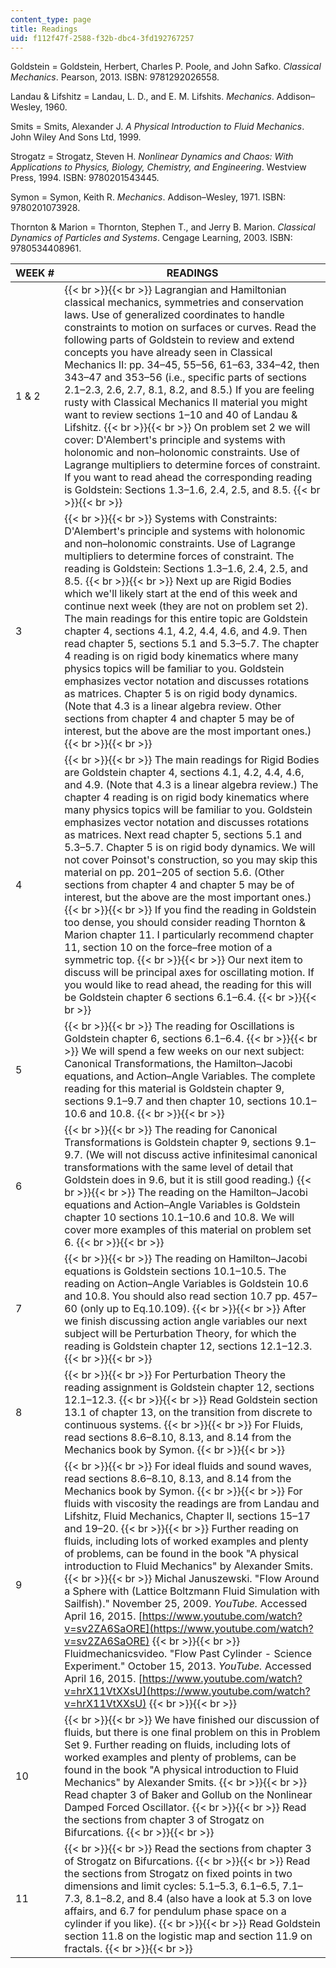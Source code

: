 ```yaml
---
content_type: page
title: Readings
uid: f112f47f-2588-f32b-dbc4-3fd192767257
---
```


Goldstein = Goldstein, Herbert, Charles P. Poole, and John Safko. _Classical Mechanics_. Pearson, 2013. ISBN: 9781292026558.

Landau & Lifshitz = Landau, L. D., and E. M. Lifshits. _Mechanics_. Addison–Wesley, 1960.

Smits = Smits, Alexander J. _A Physical Introduction to Fluid Mechanics_. John Wiley And Sons Ltd, 1999.

Strogatz = Strogatz, Steven H. _Nonlinear Dynamics and Chaos: With Applications to Physics, Biology, Chemistry, and Engineering_. Westview Press, 1994. ISBN: 9780201543445.

Symon = Symon, Keith R. _Mechanics_. Addison–Wesley, 1971. ISBN: 9780201073928.

Thornton & Marion = Thornton, Stephen T., and Jerry B. Marion. _Classical Dynamics of Particles and Systems_. Cengage Learning, 2003. ISBN: 9780534408961.

| WEEK # | READINGS |
| --- | --- |
| 1 & 2 |  {{< br >}}{{< br >}} Lagrangian and Hamiltonian classical mechanics, symmetries and conservation laws. Use of generalized coordinates to handle constraints to motion on surfaces or curves. Read the following parts of Goldstein to review and extend concepts you have already seen in Classical Mechanics II: pp. 34–45, 55–56, 61–63, 334–42, then 343–47 and 353–56 (i.e., specific parts of sections 2.1–2.3, 2.6, 2.7, 8.1, 8.2, and 8.5.) If you are feeling rusty with Classical Mechanics II material you might want to review sections 1–10 and 40 of Landau & Lifshitz. {{< br >}}{{< br >}} On problem set 2 we will cover: D'Alembert's principle and systems with holonomic and non–holonomic constraints. Use of Lagrange multipliers to determine forces of constraint. If you want to read ahead the corresponding reading is Goldstein: Sections 1.3–1.6, 2.4, 2.5, and 8.5. {{< br >}}{{< br >}}  |
| 3 |  {{< br >}}{{< br >}} Systems with Constraints: D'Alembert's principle and systems with holonomic and non–holonomic constraints. Use of Lagrange multipliers to determine forces of constraint. The reading is Goldstein: Sections 1.3–1.6, 2.4, 2.5, and 8.5. {{< br >}}{{< br >}} Next up are Rigid Bodies which we'll likely start at the end of this week and continue next week (they are not on problem set 2). The main readings for this entire topic are Goldstein chapter 4, sections 4.1, 4.2, 4.4, 4.6, and 4.9. Then read chapter 5, sections 5.1 and 5.3–5.7. The chapter 4 reading is on rigid body kinematics where many physics topics will be familiar to you. Goldstein emphasizes vector notation and discusses rotations as matrices. Chapter 5 is on rigid body dynamics. (Note that 4.3 is a linear algebra review. Other sections from chapter 4 and chapter 5 may be of interest, but the above are the most important ones.) {{< br >}}{{< br >}}  |
| 4 |  {{< br >}}{{< br >}} The main readings for Rigid Bodies are Goldstein chapter 4, sections 4.1, 4.2, 4.4, 4.6, and 4.9. (Note that 4.3 is a linear algebra review.) The chapter 4 reading is on rigid body kinematics where many physics topics will be familiar to you. Goldstein emphasizes vector notation and discusses rotations as matrices. Next read chapter 5, sections 5.1 and 5.3–5.7. Chapter 5 is on rigid body dynamics. We will not cover Poinsot's construction, so you may skip this material on pp. 201–205 of section 5.6. (Other sections from chapter 4 and chapter 5 may be of interest, but the above are the most important ones.) {{< br >}}{{< br >}} If you find the reading in Goldstein too dense, you should consider reading Thornton & Marion chapter 11. I particularly recommend chapter 11, section 10 on the force–free motion of a symmetric top. {{< br >}}{{< br >}} Our next item to discuss will be principal axes for oscillating motion. If you would like to read ahead, the reading for this will be Goldstein chapter 6 sections 6.1–6.4. {{< br >}}{{< br >}}  |
| 5 |  {{< br >}}{{< br >}} The reading for Oscillations is Goldstein chapter 6, sections 6.1–6.4. {{< br >}}{{< br >}} We will spend a few weeks on our next subject: Canonical Transformations, the Hamilton–Jacobi equations, and Action–Angle Variables. The complete reading for this material is Goldstein chapter 9, sections 9.1–9.7 and then chapter 10, sections 10.1–10.6 and 10.8. {{< br >}}{{< br >}}  |
| 6 |  {{< br >}}{{< br >}} The reading for Canonical Transformations is Goldstein chapter 9, sections 9.1–9.7. (We will not discuss active infinitesimal canonical transformations with the same level of detail that Goldstein does in 9.6, but it is still good reading.) {{< br >}}{{< br >}} The reading on the Hamilton–Jacobi equations and Action–Angle Variables is Goldstein chapter 10 sections 10.1–10.6 and 10.8. We will cover more examples of this material on problem set 6. {{< br >}}{{< br >}}  |
| 7 |  {{< br >}}{{< br >}} The reading on Hamilton–Jacobi equations is Goldstein sections 10.1–10.5. The reading on Action–Angle Variables is Goldstein 10.6 and 10.8. You should also read section 10.7 pp. 457–60 (only up to Eq.10.109). {{< br >}}{{< br >}} After we finish discussing action angle variables our next subject will be Perturbation Theory, for which the reading is Goldstein chapter 12, sections 12.1–12.3. {{< br >}}{{< br >}}  |
| 8 |  {{< br >}}{{< br >}} For Perturbation Theory the reading assignment is Goldstein chapter 12, sections 12.1–12.3. {{< br >}}{{< br >}} Read Goldstein section 13.1 of chapter 13, on the transition from discrete to continuous systems. {{< br >}}{{< br >}} For Fluids, read sections 8.6–8.10, 8.13, and 8.14 from the Mechanics book by Symon. {{< br >}}{{< br >}}  |
| 9 |  {{< br >}}{{< br >}} For ideal fluids and sound waves, read sections 8.6–8.10, 8.13, and 8.14 from the Mechanics book by Symon. {{< br >}}{{< br >}} For fluids with viscosity the readings are from Landau and Lifshitz, Fluid Mechanics, Chapter II, sections 15–17 and 19–20. {{< br >}}{{< br >}} Further reading on fluids, including lots of worked examples and plenty of problems, can be found in the book "A physical introduction to Fluid Mechanics" by Alexander Smits. {{< br >}}{{< br >}} Michal Januszewski. "Flow Around a Sphere with (Lattice Boltzmann Fluid Simulation with Sailfish)." November 25, 2009. _YouTube._ Accessed April 16, 2015. [https://www.youtube.com/watch?v=sv2ZA6SaORE](https://www.youtube.com/watch?v=sv2ZA6SaORE) {{< br >}}{{< br >}} Fluidmechanicsvideo. "Flow Past Cylinder - Science Experiment." October 15, 2013. _YouTube._ Accessed April 16, 2015. [https://www.youtube.com/watch?v=hrX11VtXXsU](https://www.youtube.com/watch?v=hrX11VtXXsU) {{< br >}}{{< br >}}  |
| 10 |  {{< br >}}{{< br >}} We have finished our discussion of fluids, but there is one final problem on this in Problem Set 9. Further reading on fluids, including lots of worked examples and plenty of problems, can be found in the book "A physical introduction to Fluid Mechanics" by Alexander Smits. {{< br >}}{{< br >}} Read chapter 3 of Baker and Gollub on the Nonlinear Damped Forced Oscillator. {{< br >}}{{< br >}} Read the sections from chapter 3 of Strogatz on Bifurcations. {{< br >}}{{< br >}}  |
| 11 |  {{< br >}}{{< br >}} Read the sections from chapter 3 of Strogatz on Bifurcations. {{< br >}}{{< br >}} Read the sections from Strogatz on fixed points in two dimensions and limit cycles: 5.1–5.3, 6.1–6.5, 7.1–7.3, 8.1–8.2, and 8.4 (also have a look at 5.3 on love affairs, and 6.7 for pendulum phase space on a cylinder if you like). {{< br >}}{{< br >}} Read Goldstein section 11.8 on the logistic map and section 11.9 on fractals. {{< br >}}{{< br >}}